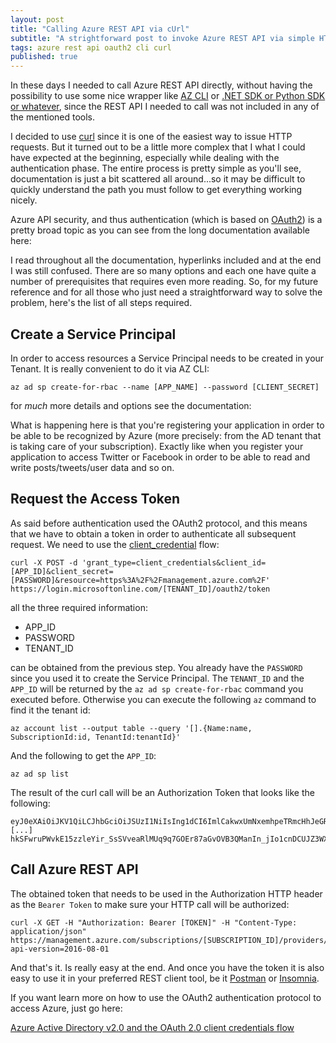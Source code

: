 ```yaml
---
layout: post
title: "Calling Azure REST API via cUrl"
subtitle: "A strightforward post to invoke Azure REST API via simple HTTP calls"
tags: azure rest api oauth2 cli curl
published: true
---
```


In these days I needed to call Azure REST API directly, without having the possibility to use some nice wrapper like [AZ CLI](https://docs.microsoft.com/en-us/cli/azure/?view=azure-cli-latest) or [.NET SDK or Python SDK or whatever](https://azure.microsoft.com/en-us/downloads/), since the REST API I needed to call was not included in any of the mentioned tools.

I decided to use [curl](https://curl.haxx.se/) since it is one of the easiest way to issue HTTP requests. But it turned out to be a little more complex that I what I could have expected at the beginning, especially while dealing with the authentication phase. The entire process is pretty simple as you'll see, documentation is just a bit scattered all around...so it may be difficult to quickly understand the path you must follow to get everything working nicely.

Azure API security, and thus authentication (which is based on [OAuth2](https://oauth.net/2/)) is a pretty broad topic as you can see from the long documentation available here:

I read throughout all the documentation, hyperlinks included and at the end I was still confused. There are so many options and each one have quite a number of prerequisites that requires even more reading. So, for my future reference and for all those who just need a straightforward way to solve the problem, here's the list of all steps required.

## Create a Service Principal

In order to access resources a Service Principal needs to be created in your Tenant. It is really convenient to do it via AZ CLI:

    az ad sp create-for-rbac --name [APP_NAME] --password [CLIENT_SECRET]

for *much* more details and options see the documentation:

What is happening here is that you're registering your application in order to be able to be recognized by Azure (more precisely: from the AD tenant that is taking care of your subscription). Exactly like when you register your application to access Twitter or Facebook in order to be able to read and write posts/tweets/user data and so on.

## Request the Access Token

As said before authentication used the OAuth2 protocol, and this means that we have to obtain a token in order to authenticate all subsequent request. We need to use the [client_credential](https://www.oauth.com/oauth2-servers/access-tokens/client-credentials/) flow:

    curl -X POST -d 'grant_type=client_credentials&client_id=[APP_ID]&client_secret=[PASSWORD]&resource=https%3A%2F%2Fmanagement.azure.com%2F' https://login.microsoftonline.com/[TENANT_ID]/oauth2/token

all the three required information:

* APP_ID
* PASSWORD
* TENANT_ID

can be obtained from the previous step. You already have the `PASSWORD` since you used it to create the Service Principal. The `TENANT_ID` and the `APP_ID` will be returned by the `az ad sp create-for-rbac` command you executed before. Otherwise you can execute the following `az` command to find it the tenant id:

    az account list --output table --query '[].{Name:name, SubscriptionId:id, TenantId:tenantId}'

And the following to get the `APP_ID`:

    az ad sp list

The result of the curl call will be an Authorization Token that looks like the following:

    eyJ0eXAiOiJKV1QiLCJhbGciOiJSUzI1NiIsIng1dCI6ImlCakwxUmNxemhpeTRmcHhJeGRacW9oTTJZayIsImtpZCI6ImlCakwxUmNxemhpeTRmcHhJeGRac
    [...]
    hkSFwruPWvkE15zzleYir_SsSVveaRlMUq9q7GOEr87aGvOVB3QManIn_jIo1cnDCUJZ3WX7hcMvq0dLE8Ap1ZL_HQqOzLbJfpnSCDfs2X2pBmqB3JH5rzrCAzeL1mYL5TOgC8k3s1Z_vvTqxD2XrO7QOGhGfxqxxDWJAXiblUtafHg

## Call Azure REST API

The obtained token that needs to be used in the Authorization HTTP header as the `Bearer Token` to make sure your HTTP call will be authorized:

    curl -X GET -H "Authorization: Bearer [TOKEN]" -H "Content-Type: application/json" https://management.azure.com/subscriptions/[SUBSCRIPTION_ID]/providers/Microsoft.Web/sites?api-version=2016-08-01

And that's it. Is really easy at the end. And once you have the token it is also easy to use it in your preferred REST client tool, be it
[Postman](https://www.getpostman.com/) or [Insomnia](https://insomnia.rest/).

If you want learn more on how to use the OAuth2 authentication protocol to access Azure, just go here:

[Azure Active Directory v2.0 and the OAuth 2.0 client credentials flow](https://docs.microsoft.com/en-us/azure/active-directory/develop/active-directory-v2-protocols-oauth-client-creds)